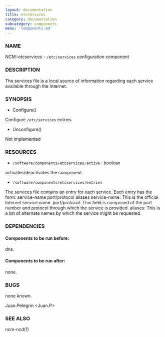 ```yaml
---
layout: documentation
title: etcservices
category: documentation
subcategory: components
menu: 'components.md'
---
```

### NAME

NCM::etcservices -  `/etc/services` configuration component

### DESCRIPTION

The services file  is a local source of information  regarding  each  service  available through the Internet.

### SYNOPSIS

- Configure()

Configure `/etc/services` entries

- Unconfigure()

Not implemented

### RESOURCES

- `/software/components/etcservices/active` : boolean

activates/deactivates the component.

- `/software/components/etcservices/entries`

The services file contains an entry for each  service.  Each entry has the form:
 service-name   port/protocol   aliases
service-name: This is the official Internet service name.
port/protocol: This field is composed of the port number and protocol through  which  the service is provided.
aliases: This is a list of alternate names by which the service might be requested.
 

### DEPENDENCIES

#### Components to be run before:

dns.

#### Components to be run after:

none.

### BUGS

none known.

Juan.Pelegrin &lt;Juan.P&gt;

### SEE ALSO

ncm-ncd(1)

